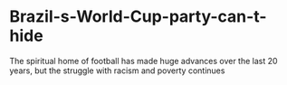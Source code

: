 Brazil-s-World-Cup-party-can-t-hide
===================================

The spiritual home of football has made huge advances over the last 20 years, but the struggle with racism and poverty continues
